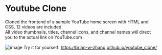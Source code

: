 # Youtube Clone
Cloned the frontend of a sample YouTube home screen with HTML and CSS. 12 videos are included.\
All video thumbnails, titles, channel icons, and channel names will direct you to the actual link on YouTube.com\
\
![image](https://github.com/brian-w-zhang/youtube_clone/assets/152770271/3ff0a9e7-3970-4942-a80b-8406e46071a2)
Try it for yourself: https://brian-w-zhang.github.io/youtube_clone/


